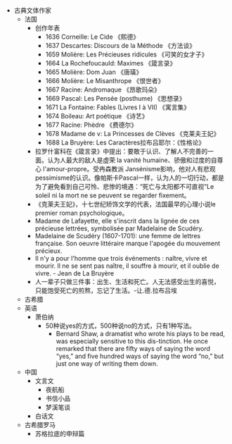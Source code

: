 - 古典文体作家
    - 法国
        - 创作年表
            - 1636 Corneille: Le Cide 《熙德》
            - 1637 Descartes: Discours de la Méthode 《方法谈》
            - 1659 Molière: Les Précieuses ridicules 《可笑的女才子》
            - 1664 La Rochefoucauld: Maximes 《箴言录》
            - 1665 Molière: Dom Juan 《唐璜》
            - 1666 Molière: Le Misanthrope 《恨世者》
            - 1667 Racine: Andromaque 《昂歌玛朵》
            - 1669 Pascal: Les Pensée (posthume) 《思想录》
            - 1671 La Fontaine: Fables (Livres I à VII) 《寓言集》
            - 1674 Boileau: Art poétique 《诗艺》
            - 1677 Racine: Phèdre 《费德尔》
            - 1678 Madame de v: La Princesses de Clèves 《克莱夫王妃》
            - 1688 La Bruyère: Les Caractères拉布吕耶尔：《性格论》
        - 拉罗什富科在《箴言录》中提出：要敢于认识、了解人不完善的一面。认为人最大的敌人是虚荣 la vanité humaine、骄傲和过度的自尊心 l'amour-propre。受冉森教派 Jansénisme影响，他对人有悲观pessimisme的认识。像帕斯卡Pascal一样，认为人的一切行动，都是为了避免看到自己可怜、悲惨的境遇：“死亡与太阳都不可直视”Le soleil ni la mort ne se peuvent se regarder fixement。
        - 《克莱夫王妃》，十七世纪矫饰文学的代表，法国最早的心理小说le premier roman psychologique。
        - Madame de Lafayette, elle s'inscrit dans la lignée de ces précieuse lettrées, symbolisée par Madelaine de Scudéry.
        - Madelaine de Scudéry (1607-1701): une femme de lettres française. Son oeuvre littéraire marque l'apogée du mouvement précieux.
        - Il n'y a pour l'homme que trois événements : naître, vivre et mourir. Il ne se sent pas naître, il souffre à mourir, et il oublie de vivre. - Jean de La Bruyère
        - 人一辈子只做三件事：出生、生活和死亡。人无法感受出生的喜悦，只能饱受死亡的煎熬，忘记了生活。-让.德.拉布吕埃
    - 古希腊
    - 英语
        - 萧伯纳
            - 50种说yes的方式，500种说no的方式，只有1种写法。
                -  Bernard Shaw, a dramatist who wrote his plays to be read, was especially sensitive to this dis-tinction. He once remarked that there are fifty ways of saying the word “yes,” and five hundred ways of saying the word “no,” but just one way of writing them down.
    - 中国
        - 文言文
            - 夜航船
            - 书信小品
            - 梦溪笔谈
        - 白话文
    - 古希腊罗马
        - 苏格拉底的申辩篇
